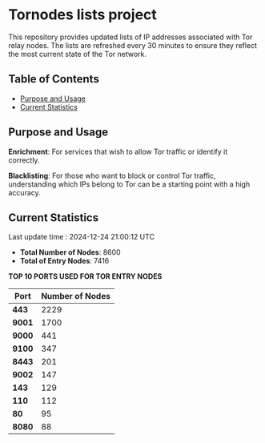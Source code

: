 # Tornodes lists project

This repository provides updated lists of IP addresses associated with Tor relay nodes. The lists are refreshed every 30 minutes to ensure they reflect the most current state of the Tor network.

## Table of Contents

- [Purpose and Usage](#purpose-and-usage)
- [Current Statistics](#current-statistics)


## Purpose and Usage

**Enrichment**: For services that wish to allow Tor traffic or identify it correctly.

**Blacklisting**: For those who want to block or control Tor traffic, understanding which IPs belong to Tor can be a starting point with a high accuracy.

## Current Statistics

Last update time : 2024-12-24 21:00:12 UTC

- **Total Number of Nodes**: 8600
- **Total of Entry Nodes**: 7416

**TOP 10 PORTS USED FOR TOR ENTRY NODES**

| **Port** | **Number of Nodes** |
|------|-----------------|
| **443**   | 2229  |
| **9001**   | 1700  |
| **9000**   | 441  |
| **9100**   | 347  |
| **8443**   | 201  |
| **9002**   | 147  |
| **143**   | 129  |
| **110**   | 112  |
| **80**   | 95  |
| **8080**   | 88  |

